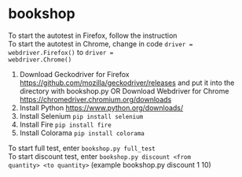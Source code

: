 # bookshop

To start the autotest in Firefox, follow the instruction <br>
To start the autotest in Chrome, change in code <code>driver = webdriver.Firefox()</code> to <code>driver = webdriver.Chrome()</code>

1. Download Geckodriver for Firefox https://github.com/mozilla/geckodriver/releases and put it into the directory with bookshop.py
OR
Download Webdriver for Chrome https://chromedriver.chromium.org/downloads
2. Install Python https://www.python.org/downloads/
3. Install Selenium <code>pip install selenium</code>
4. Install Fire <code>pip install fire</code>
5. Install Colorama <code>pip install colorama</code>

To start full test, enter <code>bookshop.py full_test</code> <br>
To start discount test, enter <code>bookshop.py discount \<from quantity\> \<to quantity\></code> (example bookshop.py discount 1 10)
